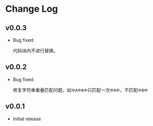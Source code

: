 # Change Log

## v0.0.3

- Bug fixed:

  代码块内不进行替换。

## v0.0.2

- Bug fixed:

  修复字符串重叠匹配问题，如`中A中B中`只匹配一次`中A中`，不匹配`中B中`

## v0.0.1

- Initial release